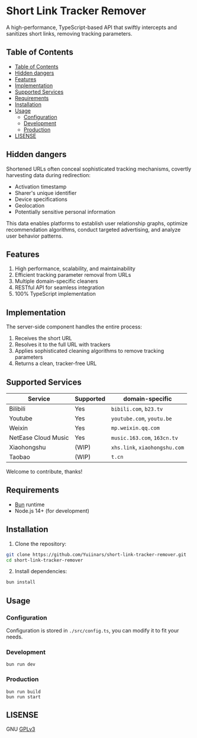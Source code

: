 # Short Link Tracker Remover

A high-performance, TypeScript-based API that swiftly intercepts and sanitizes short links, removing tracking parameters.

## Table of Contents

- [Table of Contents](#table-of-contents)
- [Hidden dangers](#hidden-dangers)
- [Features](#features)
- [Implementation](#implementation)
- [Supported Services](#supported-services)
- [Requirements](#requirements)
- [Installation](#installation)
- [Usage](#usage)
  - [Configuration](#configuration)
  - [Development](#development)
  - [Production](#production)
- [LISENSE](#lisense)

## Hidden dangers

Shortened URLs often conceal sophisticated tracking mechanisms, covertly harvesting data during redirection:
- Activation timestamp
- Sharer's unique identifier
- Device specifications
- Geolocation
- Potentially sensitive personal information

This data enables platforms to establish user relationship graphs, optimize recommendation algorithms, conduct targeted advertising, and analyze user behavior patterns.

## Features

1. High performance, scalability, and maintainability
2. Efficient tracking parameter removal from URLs
3. Multiple domain-specific cleaners
4. RESTful API for seamless integration
5. 100% TypeScript implementation

## Implementation

The server-side component handles the entire process:
1. Receives the short URL
2. Resolves it to the full URL with trackers
3. Applies sophisticated cleaning algorithms to remove tracking parameters
4. Returns a clean, tracker-free URL


## Supported Services

| Service             | Supported | domain-specific               |
| ------------------- | --------- | ----------------------------- |
| Bilibili            | Yes       | `bibili.com`, `b23.tv`        |
| Youtube             | Yes       | `youtube.com`, `youtu.be`     |
| Weixin              | Yes       | `mp.weixin.qq.com`            |
| NetEase Cloud Music | Yes       | `music.163.com`, `163cn.tv`   |
| Xiaohongshu         | (WIP)     | `xhs.link`, `xiaohongshu.com` |
| Taobao              | (WIP)     | `t.cn`                        |

Welcome to contribute, thanks!

## Requirements

- [Bun](https://bun.sh/) runtime
- Node.js 14+ (for development)

## Installation

1. Clone the repository:

```bash
git clone https://github.com/Yuiinars/short-link-tracker-remover.git
cd short-link-tracker-remover
```

2. Install dependencies:

```bash
bun install
```

## Usage

### Configuration

Configuration is stored in `./src/config.ts`, you can modify it to fit your needs.

### Development

```
bun run dev
```

### Production

```
bun run build
bun run start
```


## LISENSE

GNU [GPLv3](LICENSE)